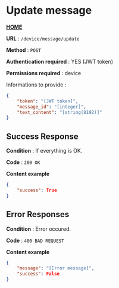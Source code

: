 # Update message
**[HOME](../README.md)**

**URL** : `/device/message/update`

**Method** : `POST`

**Authentication required** : YES (JWT token)

**Permissions required** : device


Informations to provide :

```json
{
    "token": "[JWT token]",
    "message_id": "[integer]",
    "text_content": "[string(8192)]"
}
```

## Success Response

**Condition** : If everything is OK.

**Code** : `200 OK`

**Content example**

```json
{
    "success": True
}
```

## Error Responses

**Condition** : Error occured.

**Code** : `400 BAD REQUEST`

**Content example**

```json
{
    "message": "[Error message]",
    "success": False
}
```
